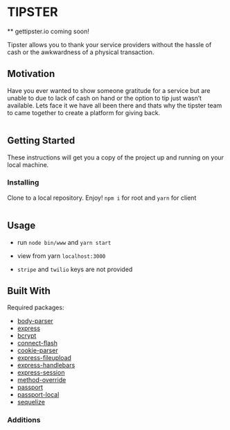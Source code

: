 # TIPSTER
** gettipster.io coming soon!
<img src="" >

Tipster allows you to thank your service providers without the hassle of cash or the awkwardness of a physical transaction.


## Motivation
Have you ever wanted to show someone gratitude for a service but are unable to due to lack of cash on hand or the option to tip just wasn’t available. Lets face it we have all been there and thats why the tipster team to came together to create a platform for giving back.


<img src="" >

## Getting Started

These instructions will get you a copy of the project up and running on your local machine.

### Installing

Clone to a local repository. Enjoy!
`npm i` for root and  `yarn` for client

<img src="" >

## Usage

* run `node bin/www` and `yarn start`

* view from yarn `localhost:3000`

* `stripe` and `twilio` keys are not provided

## Built With
Required packages:
* [body-parser](https://www.npmjs.com/package/body-parser)
* [express](https://www.npmjs.com/package/express)
* [bcrypt](https://www.npmjs.com/package/bcrypt)
* [connect-flash](https://www.npmjs.com/package/connect-flash)
* [cookie-parser](https://www.npmjs.com/package/cookie-parser)
* [express-fileupload](https://www.npmjs.com/package/express-fileupload)
* [express-handlebars](https://www.npmjs.com/package/express-handlebars)
* [express-session](https://www.npmjs.com/package/express-session)
* [method-override](https://www.npmjs.com/package/method-override)
* [passport](https://www.npmjs.com/package/passport)
* [passport-local](https://www.npmjs.com/package/passport-local)
* [sequelize](https://www.npmjs.com/package/sequelize)


### Additions

